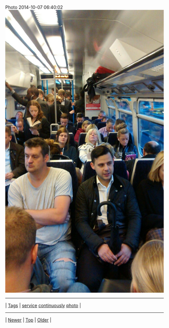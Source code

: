 <!--
title: Photo 2014-10-07 06
date: 2020-06-28T15:00:41.560Z
tags: service, continuously, photo
-->











Photo 2014-10-07 06:40:02
![](99386746937-0.jpg)

<!--BOTTOM-POST-NAVIGATION-->
---

| [Tags](tags.md) | [service](tag-service.md) [continuously](tag-continuously.md) [photo](tag-photo.md) |

---

| [Newer](99299471437.md) | [Top](index.md) | [Older](99480402257.md) |